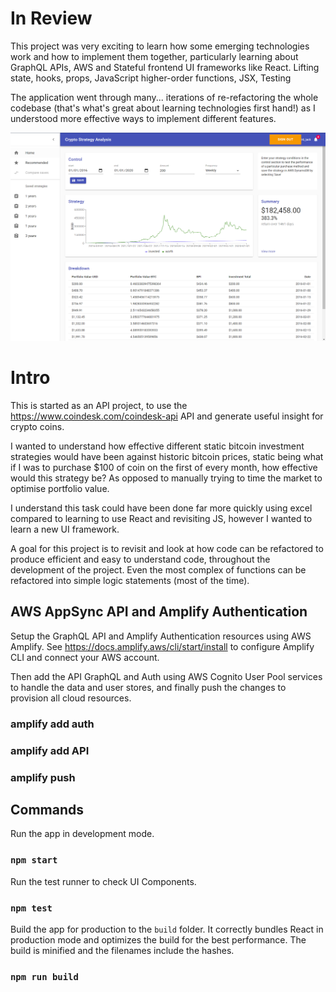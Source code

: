 # In Review

This project was very exciting to learn how some emerging technologies work and how to implement them together, particularly learning about GraphQL APIs, AWS and Stateful frontend UI frameworks like React.
Lifting state, hooks, props, JavaScript higher-order functions, JSX, Testing

The application went through many... iterations of re-refactoring the whole codebase (that's what's great about learning technologies first hand!) as I understood more effective ways to implement different features.

![Screenshot of the app dashboard](./screenshots/Screenshot-v1.png)


# Intro

This is started as an API project, to use the https://www.coindesk.com/coindesk-api API and generate useful insight for crypto coins.<br />

I wanted to understand how effective different static bitcoin
investment strategies would have been against historic bitcoin prices,
static being what if I was to purchase \$100 of coin on the first of
every month, how effective would this strategy be? As opposed to
manually trying to time the market to optimise portfolio value.<br />

I understand this task could have been done far more quickly using
excel compared to learning to use React and revisiting JS, however I
wanted to learn a new UI framework.<br />

A goal for this project is to revisit and look at how code can be refactored to produce efficient and easy to understand code, throughout the development of the project. Even the most complex of functions can be refactored into simple logic statements (most of the time).<br />

## AWS AppSync API and Amplify Authentication

Setup the GraphQL API and Amplify Authentication resources using AWS Amplify.
See https://docs.amplify.aws/cli/start/install to configure Amplify CLI and connect your AWS account.

Then add the API GraphQL and Auth using AWS Cognito User Pool services to handle the data and user stores, and finally push the changes to provision all cloud resources.

### amplify add auth

### amplify add API

### amplify push

## Commands

Run the app in development mode.<br />

### `npm start`

Run the test runner to check UI Components.<br />

### `npm test`

Build the app for production to the `build` folder.
It correctly bundles React in production mode and optimizes the build for the best performance.
The build is minified and the filenames include the hashes.<br />

### `npm run build`
